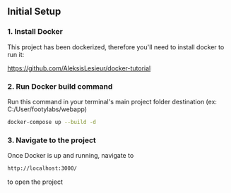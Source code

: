 ## Initial Setup

### 1. Install Docker

This project has been dockerized, therefore you'll need to install docker to run it:

https://github.com/AleksisLesieur/docker-tutorial

### 2. Run Docker build command

Run this command in your terminal's main project folder destination (ex: C:/User/footylabs/webapp)

```bash
docker-compose up --build -d
```

### 3. Navigate to the project

Once Docker is up and running, navigate to 

```bash
http://localhost:3000/
```

to open the project
